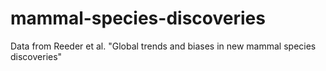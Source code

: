 # mammal-species-discoveries
Data from Reeder et al. "Global trends and biases in new mammal species discoveries"
